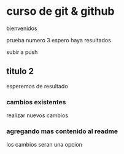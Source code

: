 # curso de git & github 
bienvenidos

prueba numero 3 espero haya resultados 

subir a push 

## titulo 2 

esperemos de resultado 
 ### cambios existentes 

 realizar nuevos cambios 

### agregando mas contenido al readme

los cambios seran una opcion 